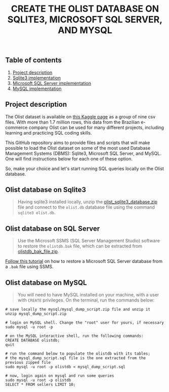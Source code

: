 <h1 align="center">CREATE THE OLIST DATABASE ON SQLITE3, MICROSOFT SQL SERVER, AND MYSQL</h1>

<br />

## Table of contents

1. [Project description](#project-description)
2. [Sqlite3 implementation](#olist-database-on-sqlite3)
3. [Microsoft SQL Server implementation](#olist-database-on-sql-server)
4. [MySQL implementation](#olist-database-on-mysql)

## Project description

The Olist dataset is available on [this Kaggle page](https://www.kaggle.com/datasets/olistbr/brazilian-ecommerce) as a group of nine csv files. With more than 1.7 million rows, this data from the Brazilian e-commerce company Olist can be used for many different projects, including learning and practicing SQL coding skills.

This GitHub repository aims to provide files and scripts that will make possible to load the Olist dataset on some of the most used Database Management Systems (DBMS): Sqlite3, Microsoft SQL Server, and MySQL. One will find instructions below for each one of these option.

So, make your choice and let's start running SQL queries locally on the Olist database.

## Olist database on Sqlite3

> Having sqlite3 installed locally, unzip the [olist_sqlite3_database.zip](./sqlite3/olist_sqlite3_database.zip) file and connect to the `olist.db` database file using the command `sqlite3 olist.db`. 

## Olist database on SQL Server

> Use the Microsoft SSMS (SQL Server Management Studio) software to restore the `olistdb.bak` file, which can be extracted from [olistdb_bak_file.zip](./ms_sql_server/olistdb_bak_file.zip).

[Follow this tutorial](https://learn.microsoft.com/en-us/sql/relational-databases/backup-restore/quickstart-backup-restore-database?view=sql-server-ver16#restore-a-backup) on how to restore a Microsoft SQL Server database from a `.bak` file using SSMS.

## Olist database on MySQL 

> You will need to have MySQL installed on your machine, with a user with `CREATE` privileges.
> On the terminal, run the commands below:

```shell
# save locally the mysql/mysql_dump_script.zip file and unzip it
unzip mysql_dump_script.zip

# login on MySQL shell. Change the "root" user for yours, if necessary
sudo mysql -u root -p

# on the MySQL interactive shell, run the following commands:
CREATE DATABASE olistdb;
quit

# run the command below to populate the olistdb with its tables;
# the mysql_dump_script.sql file is the one extracted from the previous zipped file
sudo mysql -u root -p olistdb < mysql_dump_script.sql

# now, login again on mysql and run some queries
sudo mysql -u root -p olistdb
SELECT * FROM sellers LIMIT 10;
```
